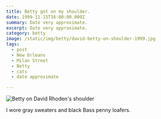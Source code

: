 ```yaml
---
title: Betty got on my shoulder.
date: 1999-11-15T16:00:00.000Z
summary: Date very approximate.
excerpt: Date very approximate.
category: betty
image: /static/img/betty/david-betty-on-shoulder-1999.jpg
tags:
  - post 
  - New Orleans
  - Milan Street
  - Betty
  - cats
  - date approximate

---
```


![Betty on David Rhoden's shoulder](/static/img/betty/david-betty-on-shoulder-1999.jpg "Betty on David Rhoden's shoulder")

I wore gray sweaters and black Bass penny loafers.